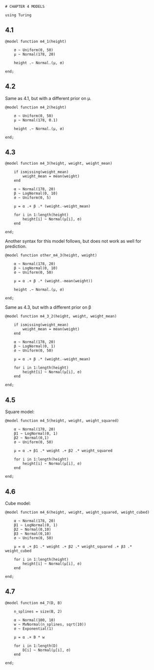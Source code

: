 <!--This file was generated, do not modify it.-->
```julia:ex1
# CHAPTER 4 MODELS

using Turing
```

 ## 4.1

```julia:ex2
@model function m4_1(height)

    σ ~ Uniform(0, 50)
    μ ~ Normal(178, 20)

    height .~ Normal.(μ, σ)

end;
```

 ## 4.2
Same as 4.1, but with a different prior on μ.

```julia:ex3
@model function m4_2(height)

    σ ~ Uniform(0, 50)
    μ ~ Normal(178, 0.1)

    height .~ Normal.(μ, σ)

end;
```

## 4.3

```julia:ex4
@model function m4_3(height, weight, weight_mean)

    if ismissing(weight_mean)
        weight_mean = mean(weight)
    end

    α ~ Normal(178, 20)
    β ~ LogNormal(0, 10)
    σ ~ Uniform(0, 5)

    μ = α .+ β .* (weight.-weight_mean)

    for i in 1:length(height)
        height[i] ~ Normal(μ[i], σ)
    end

end;
```

Another syntax for this model follows, but does not work as well for prediction.

```julia:ex5
@model function other_m4_3(height, weight)

    α ~ Normal(178, 20)
    β ~ LogNormal(0, 10)
    σ ~ Uniform(0, 50)

    μ = α .+ β .* (weight.-mean(weight))

    height .~ Normal.(μ, σ)

end;
```

Same as 4.3, but with a different prior on β

```julia:ex6
@model function m4_3_2(height, weight, weight_mean)

    if ismissing(weight_mean)
        weight_mean = mean(weight)
    end

    α ~ Normal(178, 20)
    β ~ LogNormal(0, 1)
    σ ~ Uniform(0, 50)

    μ = α .+ β .* (weight.-weight_mean)

    for i in 1:length(height)
        height[i] ~ Normal(μ[i], σ)
    end

end;
```

## 4.5

Square model:

```julia:ex7
@model function m4_5(height, weight, weight_squared)

    α ~ Normal(178, 20)
    β1 ~ LogNormal(0, 1)
    β2 ~ Normal(0,1)
    σ ~ Uniform(0, 50)

    μ = α .+ β1 .* weight .+ β2 .* weight_squared

    for i in 1:length(height)
        height[i] ~ Normal(μ[i], σ)
    end

end;
```

## 4.6

Cube model:

```julia:ex8
@model function m4_6(height, weight, weight_squared, weight_cubed)

    α ~ Normal(178, 20)
    β1 ~ LogNormal(0, 1)
    β2 ~ Normal(0,10)
    β3 ~ Normal(0,10)
    σ ~ Uniform(0, 50)

    μ = α .+ β1 .* weight .+ β2 .* weight_squared .+ β3 .* weight_cubed

    for i in 1:length(height)
        height[i] ~ Normal(μ[i], σ)
    end

end;
```

## 4.7

```julia:ex9
@model function m4_7(D, B)

    n_splines = size(B, 2)

    α ~ Normal(100, 10)
    w ~ MvNormal(n_splines, sqrt(10))
    σ ~ Exponential(1)

    μ = α .+ B * w

    for i in 1:length(D)
        D[i] ~ Normal(μ[i], σ)
    end

end;
```

